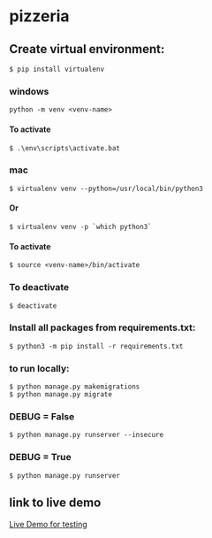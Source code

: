 # pizzeria

## Create virtual environment:

`$ pip install virtualenv`
### windows
`python -m venv <venv-name>`
#### To activate
`$ .\env\scripts\activate.bat`

### mac
`$ virtualenv venv --python=/usr/local/bin/python3`<br />

#### Or <br />

``$ virtualenv venv -p `which python3` `` <br />
#### To activate
`$ source <venv-name>/bin/activate`

### To deactivate
`$ deactivate`

### Install all packages from requirements.txt: <br />

`$ python3 -m pip install -r requirements.txt`  <br />

### to run locally:<br />
`$ python manage.py makemigrations`<br />
`$ python manage.py migrate`<br />

### DEBUG = False
`$ python manage.py runserver --insecure` <br />

### DEBUG = True
`$ python manage.py runserver` <br />


## link to live demo<br />
[Live Demo for testing](http://robertbender.pythonanywhere.com/)<br />
